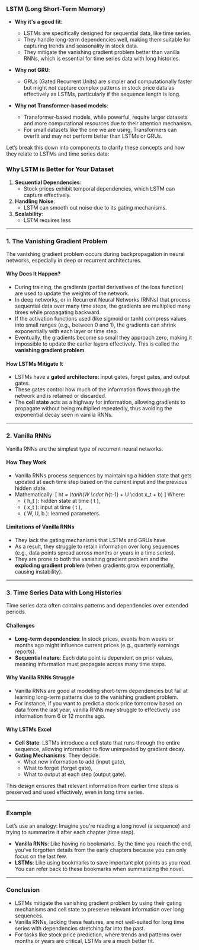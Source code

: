 ### **LSTM (Long Short-Term Memory)**

- **Why it's a good fit**:

  - LSTMs are specifically designed for sequential data, like time series.
  - They handle long-term dependencies well, making them suitable for capturing trends and seasonality in stock data.
  - They mitigate the vanishing gradient problem better than vanilla RNNs, which is essential for time series data with long histories.

- **Why not GRU**:

  - GRUs (Gated Recurrent Units) are simpler and computationally faster but might not capture complex patterns in stock price data as effectively as LSTMs, particularly if the sequence length is long.

- **Why not Transformer-based models**:
  - Transformer-based models, while powerful, require larger datasets and more computational resources due to their attention mechanism.
  - For small datasets like the one we are using, Transformers can overfit and may not perform better than LSTMs or GRUs.

Let’s break this down into components to clarify these concepts and how they relate to LSTMs and time series data:

### **Why LSTM is Better for Your Dataset**

1. **Sequential Dependencies**:
   - Stock prices exhibit temporal dependencies, which LSTM can capture effectively.
2. **Handling Noise**:
   - LSTM can smooth out noise due to its gating mechanisms.
3. **Scalability**:
   - LSTM requires less

---

### **1. The Vanishing Gradient Problem**

The vanishing gradient problem occurs during backpropagation in neural networks, especially in deep or recurrent architectures.

#### **Why Does It Happen?**

- During training, the gradients (partial derivatives of the loss function) are used to update the weights of the network.
- In deep networks, or in Recurrent Neural Networks (RNNs) that process sequential data over many time steps, the gradients are multiplied many times while propagating backward.
- If the activation functions used (like sigmoid or tanh) compress values into small ranges (e.g., between 0 and 1), the gradients can shrink exponentially with each layer or time step.
- Eventually, the gradients become so small they approach zero, making it impossible to update the earlier layers effectively. This is called the **vanishing gradient problem**.

#### **How LSTMs Mitigate It**

- LSTMs have a **gated architecture**: input gates, forget gates, and output gates.
- These gates control how much of the information flows through the network and is retained or discarded.
- The **cell state** acts as a highway for information, allowing gradients to propagate without being multiplied repeatedly, thus avoiding the exponential decay seen in vanilla RNNs.

---

### **2. Vanilla RNNs**

Vanilla RNNs are the simplest type of recurrent neural networks.

#### **How They Work**

- Vanilla RNNs process sequences by maintaining a hidden state that gets updated at each time step based on the current input and the previous hidden state.
- Mathematically:
  \[
  h*t = \tanh(W \cdot h*{t-1} + U \cdot x_t + b)
  \]
  Where:
  - \( h_t \): hidden state at time \( t \),
  - \( x_t \): input at time \( t \),
  - \( W, U, b \): learned parameters.

#### **Limitations of Vanilla RNNs**

- They lack the gating mechanisms that LSTMs and GRUs have.
- As a result, they struggle to retain information over long sequences (e.g., data points spread across months or years in a time series).
- They are prone to both the vanishing gradient problem and the **exploding gradient problem** (when gradients grow exponentially, causing instability).

---

### **3. Time Series Data with Long Histories**

Time series data often contains patterns and dependencies over extended periods.

#### **Challenges**

- **Long-term dependencies**: In stock prices, events from weeks or months ago might influence current prices (e.g., quarterly earnings reports).
- **Sequential nature**: Each data point is dependent on prior values, meaning information must propagate across many time steps.

#### **Why Vanilla RNNs Struggle**

- Vanilla RNNs are good at modeling short-term dependencies but fail at learning long-term patterns due to the vanishing gradient problem.
- For instance, if you want to predict a stock price tomorrow based on data from the last year, vanilla RNNs may struggle to effectively use information from 6 or 12 months ago.

#### **Why LSTMs Excel**

- **Cell State**: LSTMs introduce a cell state that runs through the entire sequence, allowing information to flow unimpeded by gradient decay.
- **Gating Mechanisms**: They decide:
  - What new information to add (input gate),
  - What to forget (forget gate),
  - What to output at each step (output gate).

This design ensures that relevant information from earlier time steps is preserved and used effectively, even in long time series.

---

### **Example**

Let’s use an analogy: Imagine you're reading a long novel (a sequence) and trying to summarize it after each chapter (time step).

- **Vanilla RNNs**: Like having no bookmarks. By the time you reach the end, you’ve forgotten details from the early chapters because you can only focus on the last few.
- **LSTMs**: Like using bookmarks to save important plot points as you read. You can refer back to these bookmarks when summarizing the novel.

---

### **Conclusion**

- LSTMs mitigate the vanishing gradient problem by using their gating mechanisms and cell state to preserve relevant information over long sequences.
- Vanilla RNNs, lacking these features, are not well-suited for long time series with dependencies stretching far into the past.
- For tasks like stock price prediction, where trends and patterns over months or years are critical, LSTMs are a much better fit.
